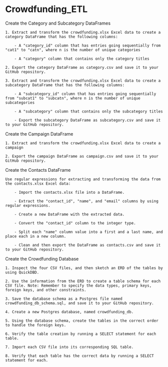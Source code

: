 # Crowdfunding_ETL

Create the Category and Subcategory DataFrames

    1. Extract and transform the crowdfunding.xlsx Excel data to create a category DataFrame that has the following columns:

        - A "category_id" column that has entries going sequentially from "cat1" to "catn", where n is the number of unique categories

        - A "category" column that contains only the category titles

    2. Export the category DataFrame as category.csv and save it to your GitHub repository.
   
    3. Extract and transform the crowdfunding.xlsx Excel data to create a subcategory DataFrame that has the following columns:

        - A "subcategory_id" column that has entries going sequentially from "subcat1" to "subcatn", where n is the number of unique subcategories

        - A "subcategory" column that contains only the subcategory titles
        
        - Export the subcategory DataFrame as subcategory.csv and save it to your GitHub repository.

Create the Campaign DataFrame

    1. Extract and transform the crowdfunding.xlsx Excel data to create a campaign
   
    2. Export the campaign DataFrame as campaign.csv and save it to your GitHub repository.
    
Create the Contacts DataFrame

    Use regular expressions for extracting and transforming the data from the contacts.xlsx Excel data:
         
        - Import the contacts.xlsx file into a DataFrame.
        
        - Extract the "contact_id", "name", and "email" columns by using regular expressions.
    
        - Create a new DataFrame with the extracted data.
    
        - Convert the "contact_id" column to the integer type.
    
        - Split each "name" column value into a first and a last name, and place each in a new column.
   
        - Clean and then export the DataFrame as contacts.csv and save it to your GitHub repository.
  
Create the Crowdfunding Database

    1. Inspect the four CSV files, and then sketch an ERD of the tables by using QuickDBD.

    2. Use the information from the ERD to create a table schema for each CSV file. Note: Remember to specify the data types, primary keys, foreign keys, and other constraints.

    3. Save the database schema as a Postgres file named crowdfunding_db_schema.sql, and save it to your GitHub repository.

    4. Create a new Postgres database, named crowdfunding_db.

    5. Using the database schema, create the tables in the correct order to handle the foreign keys.

    6. Verify the table creation by running a SELECT statement for each table.

    7. Import each CSV file into its corresponding SQL table.

    8. Verify that each table has the correct data by running a SELECT statement for each.




